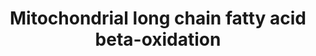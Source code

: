 ---
annotations:
- type: Pathway Ontology
  value: fatty acid beta degradation pathway
authors:
- N.Reyes
- MaintBot
- Ddigles
- Eweitz
description: ''
last-edited: 2021-05-15
organisms:
- Danio rerio
redirect_from:
- /index.php/Pathway:WP498
- /instance/WP498
schema-jsonld:
- '@context': https://schema.org/
  '@id': https://wikipathways.github.io/pathways/WP498.html
  '@type': Dataset
  creator:
    '@type': Organization
    name: WikiPathways
  description: ''
  keywords:
  - SLC25A20
  - acadm
  - zgc:92400
  - zgc:112155
  - CPT1A
  - DCI
  - acsl4
  - zgc:101627
  - zgc:77634
  - HADHA
  - ACSL3
  - zgc:86777
  - ACSL2
  - zgc:64067
  - ACSL1
  - zgc:77526
  - acadl
  license: CC0
  name: Mitochondrial long chain fatty acid beta-oxidation
seo: CreativeWork
title: Mitochondrial long chain fatty acid beta-oxidation
wpid: WP498
---